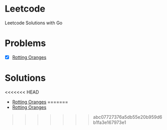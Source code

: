 # Leetcode

Leetcode Solutions with Go

# Problems

- [x] [Rotting Oranges](https://leetcode.com/problems/rotting-oranges/description/)

# Solutions

<<<<<<< HEAD
- [Rotting Oranges](https://github.com/GulomjonBakirov/leetcode/tree/master/rotting-oranges)
=======
- [Rotting Oranges](/tree/master/rotting-oranges)
>>>>>>> abc07727376a5db55e20b959d6b1fa3e167973e1
